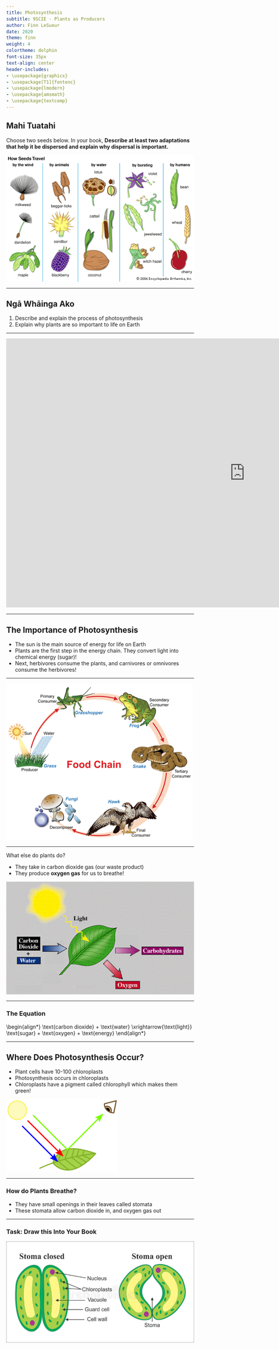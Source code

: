 ```yaml
---
title: Photosynthesis
subtitle: 9SCIE - Plants as Producers
author: Finn LeSueur
date: 2020
theme: finn
weight: 4
colortheme: dolphin
font-size: 35px
text-align: center
header-includes:
- \usepackage{graphicx}
- \usepackage[T1]{fontenc}
- \usepackage{lmodern}
- \usepackage{amsmath}
- \usepackage{textcomp}
---
```


## Mahi Tuatahi

Choose two seeds below. In your book, __Describe at least two adaptations that help it be dispersed and explain why dispersal is important.__

![](../assets/seed-dispersal.gif "")

---

## Ngā Whāinga Ako

1. Describe and explain the process of photosynthesis
2. Explain why plants are so important to life on Earth

---

<iframe width="1280" height="720" src="https://www.youtube.com/embed/uixA8ZXx0KU" frameborder="0" allow="accelerometer; autoplay; encrypted-media; gyroscope; picture-in-picture" allowfullscreen></iframe>

---

## The Importance of Photosynthesis

- The sun is the main source of energy for life on Earth
- Plants are the first step in the energy chain. They convert light into chemical energy (sugar)!
- Next, herbivores consume the plants, and carnivores or omnivores consume the herbivores!

---

![](../assets/food-chain.png "")

---

What else do plants do?

- They take in carbon dioxide gas (our waste product)
- They produce __oxygen gas__ for us to breathe!

![](../assets/photosynthesis.gif "")

---

### The Equation

\begin{align*}
    \text{carbon dioxide} + \text{water} \xrightarrow{\text{light}} \text{sugar} + \text{oxygen} + \text{energy}
\end{align*}

---

## Where Does Photosynthesis Occur?

- Plant cells have 10-100 chloroplasts
- Photosynthesis occurs in chloroplasts
- Chloroplasts have a pigment called chlorophyll which makes them green!

![](../assets/chlorophyll.png "")

---

### How do Plants Breathe?

- They have small openings in their leaves called stomata
- These stomata allow carbon dioxide in, and oxygen gas out

---

### Task: Draw this Into Your Book

![](../assets/stomata-close.jpg "")
